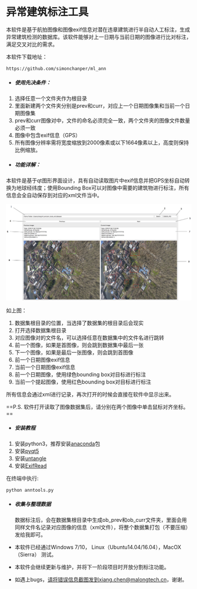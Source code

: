 # 异常建筑标注工具

​        本软件是基于航拍图像和图像exif信息对潜在违章建筑进行半自动人工标注，生成异常建筑检测的数据库。该软件能够对上一日期与当前日期的图像进行比对标注，满足交叉对比的需求。



本软件下载地址：

```
https://github.com/simonchanper/ml_ann
```



- ##### 使用先决条件：

1. 选择任意一个文件夹作为根目录
2. 里面新建两个文件夹分别是prev和curr，对应上一个日期图像集和当前一个日期图像集
3. prev和curr图像对中，文件的命名必须完全一致，两个文件夹的图像文件数量必须一致
4. 图像中包含exif信息（GPS）
5. 所有图像分辨率需将宽度缩放到2000像素或以下1664像素以上，高度则保持比例缩放。 

- ##### 功能详解：

​       本软件是基于qt图形界面设计，具有自动读取图片中exif信息并把GPS坐标自动转换为地球经纬度；使用Bounding Box可以对图像中需要的建筑物进行标注，所有信息会全自动保存到对应的xml文件当中。

![图1](images/display.png)

如上图：

1. 数据集根目录的位置，当选择了数据集的根目录后会现实
2. 打开选择数据集根目录
3. 对应图像对的文件名，可以选择任意在数据集中的文件名进行跳转
4. 前一个图像，如果是首图像，则会跳到数据集中最后一张
5. 下一个图像，如果是最后一张图像，则会跳到首图像
6. 前一个日期图像exif信息
7. 当前一个日期图像exif信息
8. 前一个日期图像，使用绿色bounding box对目标进行标注
9. 当前一个提起图像，使用红色bounding box对目标进行标注

所有信息会通过xml进行记录，再次打开的时候会直接在软件中显示出来。



==P.S. 软件打开读取了图像数据集后，请分别在两个图像中单击鼠标对齐坐标。==



- ##### 安装教程

1. 安装python3，推荐安装[anaconda](https://www.continuum.io/downloads)包
2. 安装[pyqt5](https://pypi.python.org/pypi/PyQt5/5.8.2)
3. 安装[untangle](https://github.com/stchris/untangle)
4. 安装[ExifRead](https://pypi.python.org/pypi/ExifRead)

在终端中执行: 

```
python anntools.py
```



- ##### 收集与整理数据

  数据标注后，会在数据集根目录中生成ob_prev和ob_curr文件夹，里面会用同样文件名记录对应图像的信息（xml文件），将整个数据集打包（不要压缩）发给我即可。


- 本软件已经通过Windows 7/10， Linux（Ubuntu14.04/16.04），MacOX（Sierra） 测试。
- 本软件会继续更新与维护，并将下一阶段项目时开放分割标注功能。
- 如遇上bugs，请将错误信息截图发到xiang.chen@malongtech.cn，谢谢。